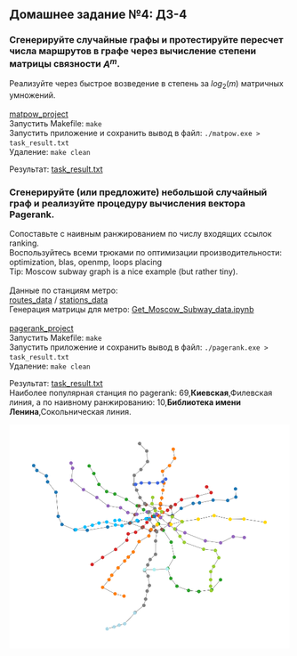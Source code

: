 ## Домашнее задание №4: ДЗ-4

### Сгенерируйте случайные графы и протестируйте пересчет числа маршрутов в графе через вычисление степени матрицы связности $A^m$.
Реализуйте через быстрое возведение в степень за $log_2(m)$ 
матричных умножений.<br><br>
[matpow_project](https://github.com/AnnaSmelova/HPC/tree/main/hw4/matpow_project)<br>
Запустить Makefile: `make`<br>
Запустить приложение и сохранить вывод в файл: `./matpow.exe > task_result.txt`<br>
Удаление: `make clean`<br>

Результат: [task_result.txt](https://github.com/AnnaSmelova/HPC/blob/main/hw4/matpow_project/task_result.txt)


### Сгенерируйте (или предложите) небольшой случайный граф и реализуйте процедуру вычисления вектора Pagerank. 
Сопоставьте с наивным ранжированием по числу входящих ссылок ranking.<br>
Воспользуйтесь всеми трюками по оптимизации производительности: optimization, blas, openmp, loops placing<br>
Tip: Moscow subway graph is a nice example (but rather tiny). <br><br>
Данные по станциям метро: <br>
<a href='https://gist.github.com/altsoph/56c38e76bae853655b962979346d194e'>routes_data</a> / 
<a href='https://gist.github.com/altsoph/6d3bfc97e26a4614d07fa74657739163'>stations_data</a><br>
Генерация матрицы для метро: [Get_Moscow_Subway_data.ipynb](https://github.com/AnnaSmelova/HPC/blob/main/hw4/Get_Moscow_Subway_data.ipynb)<br><br>
[pagerank_project](https://github.com/AnnaSmelova/HPC/tree/main/hw4/pagerank_project)<br>
Запустить Makefile: `make`<br>
Запустить приложение и сохранить вывод в файл: `./pagerank.exe > task_result.txt`<br>
Удаление: `make clean`<br>

Результат: [task_result.txt](https://github.com/AnnaSmelova/HPC/blob/main/hw4/pagerank_project/task_result.txt)<br>
Наиболее популярная станция по pagerank: 69,**Киевская**,Филевская линия, а по наивному ранжированию: 10,**Библиотека имени Ленина**,Сокольническая линия.

![Subway Graph](https://github.com/AnnaSmelova/HPC/blob/main/hw4/subway.png)




